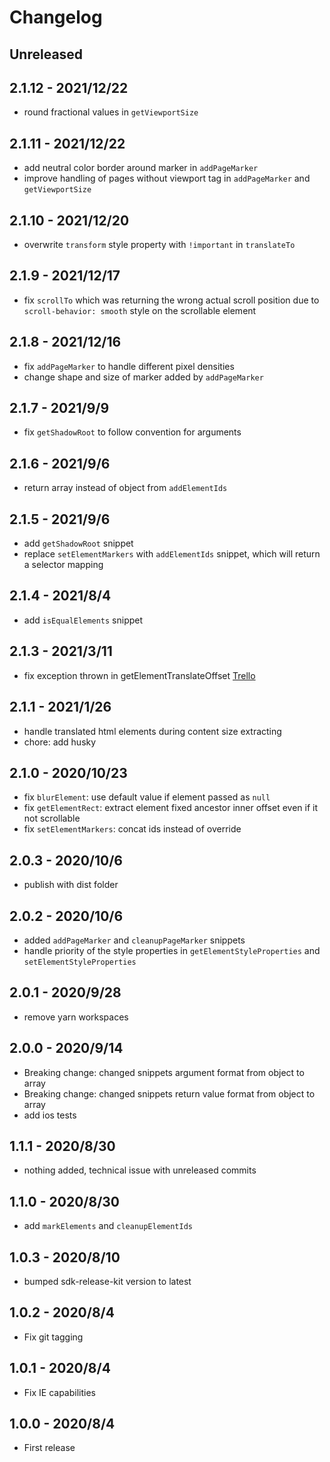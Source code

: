 
# Changelog

## Unreleased


## 2.1.12 - 2021/12/22

- round fractional values in `getViewportSize`

## 2.1.11 - 2021/12/22

- add neutral color border around marker in `addPageMarker`
- improve handling of pages without viewport tag in `addPageMarker` and `getViewportSize`

## 2.1.10 - 2021/12/20

- overwrite `transform` style property with `!important` in `translateTo`

## 2.1.9 - 2021/12/17

- fix `scrollTo` which was returning the wrong actual scroll position due to `scroll-behavior: smooth` style on the scrollable element

## 2.1.8 - 2021/12/16

- fix `addPageMarker` to handle different pixel densities
- change shape and size of marker added by `addPageMarker`

## 2.1.7 - 2021/9/9

- fix `getShadowRoot` to follow convention for arguments

## 2.1.6 - 2021/9/6

- return array instead of object from `addElementIds`

## 2.1.5 - 2021/9/6

- add `getShadowRoot` snippet
- replace `setElementMarkers` with `addElementIds` snippet, which will return a selector mapping

## 2.1.4 - 2021/8/4

- add `isEqualElements` snippet

## 2.1.3 - 2021/3/11

- fix exception thrown in getElementTranslateOffset [Trello](https://trello.com/c/duAwaupv)

## 2.1.1 - 2021/1/26

- handle translated html elements during content size extracting
- chore: add husky

## 2.1.0 - 2020/10/23

- fix `blurElement`: use default value if element passed as `null`
- fix `getElementRect`: extract element fixed ancestor inner offset even if it not scrollable
- fix `setElementMarkers`: concat ids instead of override

## 2.0.3 - 2020/10/6

- publish with dist folder

## 2.0.2 - 2020/10/6

- added `addPageMarker` and `cleanupPageMarker` snippets
- handle priority of the style properties in `getElementStyleProperties` and `setElementStyleProperties`

## 2.0.1 - 2020/9/28

- remove yarn workspaces

## 2.0.0 - 2020/9/14

- Breaking change: changed snippets argument format from object to array
- Breaking change: changed snippets return value format from object to array
- add ios tests

## 1.1.1 - 2020/8/30

- nothing added, technical issue with unreleased commits

## 1.1.0 - 2020/8/30

- add `markElements` and `cleanupElementIds`

## 1.0.3 - 2020/8/10

- bumped sdk-release-kit version to latest

## 1.0.2 - 2020/8/4

- Fix git tagging

## 1.0.1 - 2020/8/4

- Fix IE capabilities

## 1.0.0 - 2020/8/4

- First release
